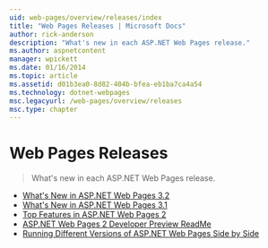 ```yaml
---
uid: web-pages/overview/releases/index
title: "Web Pages Releases | Microsoft Docs"
author: rick-anderson
description: "What's new in each ASP.NET Web Pages release."
ms.author: aspnetcontent
manager: wpickett
ms.date: 01/16/2014
ms.topic: article
ms.assetid: d01b3ea0-8d82-404b-bfea-eb1ba7ca4a54
ms.technology: dotnet-webpages
msc.legacyurl: /web-pages/overview/releases
msc.type: chapter
---
```

Web Pages Releases
====================
> What's new in each ASP.NET Web Pages release.


- [What's New in ASP.NET Web Pages 3.2](whats-new-in-aspnet-web-pages-32.md)
- [What's New in ASP.NET Web Pages 3.1](whats-new-aspnet-web-pages-31.md)
- [Top Features in ASP.NET Web Pages 2](top-features-in-web-pages-2.md)
- [ASP.NET Web Pages 2 Developer Preview ReadMe](aspnet-web-pages-2-developer-preview-readme.md)
- [Running Different Versions of ASP.NET Web Pages Side by Side](running-v1-and-v2-sites-side-by-side.md)
